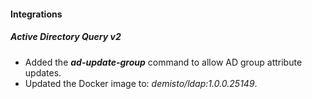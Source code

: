 
#### Integrations
##### Active Directory Query v2
- Added the ***ad-update-group*** command to allow AD group attribute updates.
- Updated the Docker image to: *demisto/ldap:1.0.0.25149*.

